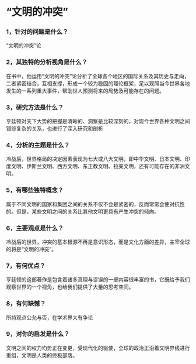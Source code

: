 # “文明的冲突”

### 1，针对的问题是什么？

“文明的冲突”论

### 2，其独特的分析视角是什么？

在书中，他运用“文明的冲突”论分析了全球各个地区的国际关系及其历史与走向，二者紧密结合，互相支撑，形成一个较为稳固的理论框架，足以观照当今世界各地发生的一系列重大事件，帮助世人预测将来的局势及可能存在的问题。

### 3，研究方法是什么？

亨廷顿对天下大势的把握是清晰的、洞察是比较深刻的，对现今世界各种文明之间错综复杂的关系，也进行了深入研究和剖析

### 4，分析的主题是什么？

冷战后，世界格局的决定因素表现为七大或八大文明，即中华文明、日本文明、印度文明、伊斯兰文明、西方文明、东正教文明、拉美文明，还有可能存在的非洲文明。

### 5，有哪些独特概念？

属于不同文明的国家和集团之间的关系不仅不会是紧密的，反而常常会使对抗性的。但是，某些文明之间的关系比其他文明更具有产生冲突的倾向。

### 6，主要观点是什么？

冷战后的世界，冲突的基本根源不再是意识形态，而是文化方面的差异，主宰全球的将是“文明的冲突”。

### 7，有何优点？

亨廷顿的这部著作是包含着诸多真理与谬误的一部内容很丰富的书，它既给予我们观察世界的一个视角，也给我们提供了大量的思考空间。

### 8，有何缺憾？

所持观点公允与否，在学术界大有争论

### 9，对你的启发是什么？

文明之间的权力均势正在变更，受现代化的驱使，全球的政治正沿着文明界线进行重组，文明是人类的终极部落。